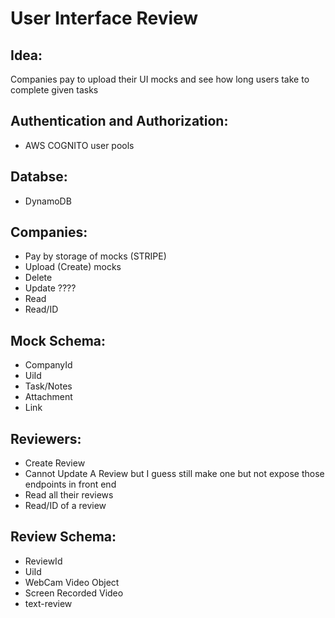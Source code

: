 # User Interface Review

## Idea:
Companies pay to upload their UI mocks and see how long users take to complete given tasks

## Authentication and Authorization:
* AWS COGNITO user pools

## Databse:
* DynamoDB

## Companies:
* Pay by storage of mocks (STRIPE)
* Upload (Create) mocks 
* Delete
* Update ????
* Read
* Read/ID

## Mock Schema:
* CompanyId
* UiId
* Task/Notes
* Attachment
* Link

## Reviewers:
* Create Review
* Cannot Update A Review but I guess still make one but not expose those endpoints in front end
* Read all their reviews
* Read/ID of a review

## Review Schema:
* ReviewId
* UiId
* WebCam Video Object
* Screen Recorded Video
* text-review

